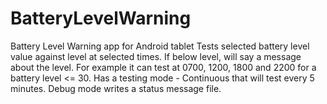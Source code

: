 # BatteryLevelWarning
Battery Level Warning app for Android tablet
Tests selected battery level value against level at selected times.  If below level, will say a message about the level.
For example it can test at 0700, 1200, 1800 and 2200 for a battery level <= 30.
Has a testing mode - Continuous that will test every 5 minutes.
Debug mode writes a status message file.
